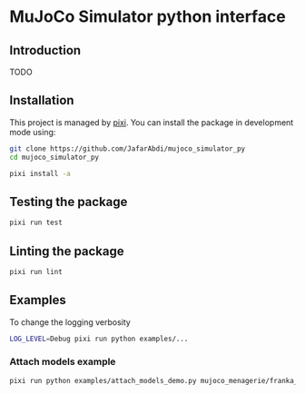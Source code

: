# MuJoCo Simulator python interface

## Introduction

TODO

## Installation

This project is managed by [pixi](https://pixi.sh).
You can install the package in development mode using:

```bash
git clone https://github.com/JafarAbdi/mujoco_simulator_py
cd mujoco_simulator_py

pixi install -a
```

## Testing the package

```bash
pixi run test
```

## Linting the package

```bash
pixi run lint
```

## Examples

To change the logging verbosity

```bash
LOG_LEVEL=Debug pixi run python examples/...
```

### Attach models example

```bash
pixi run python examples/attach_models_demo.py mujoco_menagerie/franka_fr3/scene.xml  mujoco_menagerie/kinova_gen3/gen3.xml base_link
```
